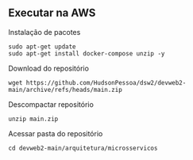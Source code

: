 ## Executar na AWS

Instalação de pacotes
```
sudo apt-get update
sudo apt-get install docker-compose unzip -y
```

Download do repositório
```
wget https://github.com/HudsonPessoa/dsw2/devweb2-main/archive/refs/heads/main.zip
```

Descompactar repositório
```
unzip main.zip
```
Acessar pasta do repositório

```
cd devweb2-main/arquitetura/microsservicos
```

